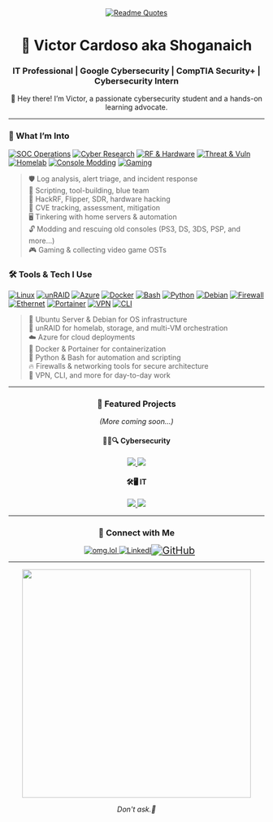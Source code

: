 <div align="center"><a href="https://github.com/hackelite01/github-readme-cyber-quotes"><img src="https://github-readme-cyber-quotes.vercel.app/api?type=horizontal&theme=nord&border=true" alt="Readme Quotes"></a></div>

<h1 align="center">🔐 Victor Cardoso aka Shoganaich</h1>
<h3 align="center">IT Professional | Google Cybersecurity | CompTIA Security+ | Cybersecurity Intern</h3>

<p align="center">👋 Hey there! I’m Victor, a passionate cybersecurity student and a hands-on learning advocate.</p>

---
### 🧠 What I’m Into

[![SOC Operations](https://img.shields.io/badge/🛡️-SOC%20Operations-blue)](#)
[![Cyber Research](https://img.shields.io/badge/🐍-Cyber%20Research-green)](#)
[![RF & Hardware](https://img.shields.io/badge/📡-RF%20%26%20Hardware%20Security-yellow)](#)
[![Threat & Vuln](https://img.shields.io/badge/🚨-Threat%20%26%20Vulnerability-red)](#)
[![Homelab](https://img.shields.io/badge/🖥️-Homelab-9cf)](#)
[![Console Modding](https://img.shields.io/badge/🔓-Console%20Modding-orange)](#)
[![Gaming](https://img.shields.io/badge/🎮-Video%20Games-purple)](#)

> 🛡️ Log analysis, alert triage, and incident response  
> 🐍 Scripting, tool-building, blue team   
> 📡 HackRF, Flipper, SDR, hardware hacking  
> 🚨 CVE tracking, assessment, mitigation  
> 🖥️ Tinkering with home servers & automation  
> 🔓 Modding and rescuing old consoles (PS3, DS, 3DS, PSP, and more...)  
> 🎮 Gaming & collecting video game OSTs  

### 🛠️ Tools & Tech I Use

[![Linux](https://img.shields.io/badge/Linux-OS-informational?logo=linux&logoColor=white&style=for-the-badge)](#)
[![unRAID](https://img.shields.io/badge/unRAID-Homelab-F15A29?logo=unraid&logoColor=white&style=for-the-badge)](#)
[![Azure](https://img.shields.io/badge/Azure-Cloud-blue?logo=microsoftazure&logoColor=white&style=for-the-badge)](#)
[![Docker](https://img.shields.io/badge/Docker-Containers-blue?logo=docker&logoColor=white&style=for-the-badge)](#)
[![Bash](https://img.shields.io/badge/Bash-Scripting-4EAA25?logo=gnubash&logoColor=white&style=for-the-badge)](#)
[![Python](https://img.shields.io/badge/Python-Scripting-yellow?logo=python&logoColor=white&style=for-the-badge)](#)
[![Debian](https://img.shields.io/badge/Debian-OS-A81D33?logo=debian&logoColor=white&style=for-the-badge)](#)
[![Firewall](https://img.shields.io/badge/Firewall-Networking-orange?style=for-the-badge&logo=fortinet&logoColor=white)](#)
[![Ethernet](https://img.shields.io/badge/Ethernet-Networking-blue?style=for-the-badge&logo=ethernet&logoColor=white)](#)
[![Portainer](https://img.shields.io/badge/Portainer-Containers-0db7ed?logo=portainer&logoColor=white&style=for-the-badge)](#)
[![VPN](https://img.shields.io/badge/VPN-Security-007bff?logo=openvpn&logoColor=white&style=for-the-badge)](#)
[![CLI](https://img.shields.io/badge/CLI-Tools-333333?style=for-the-badge&logo=powershell&logoColor=white)](#)

> 🐧 Ubuntu Server & Debian for OS infrastructure  
> 🧡 unRAID for homelab, storage, and multi-VM orchestration  
> ☁️ Azure for cloud deployments  
> 🐳 Docker & Portainer for containerization  
> 🐍 Python & Bash for automation and scripting  
> 🔥 Firewalls & networking tools for secure architecture  
> 🔑 VPN, CLI, and more for day-to-day work

---

<h3 align="center">📂 Featured Projects</h3>
<p align="center"><i>(More coming soon...)</i></p>

<h4 align="center">🕵️‍♂️🔍 Cybersecurity</h4>


<p align="center">
  <a href="https://github.com/shoganaich/ctf-journal">
    <img src="https://github-readme-stats.vercel.app/api/pin/?username=shoganaich&repo=ctf-journal&theme=transparent" />
  </a>
  <a href="https://github.com/shoganaich/securityplus-701-gpt">
    <img src="https://github-readme-stats.vercel.app/api/pin/?username=shoganaich&repo=securityplus-701-gpt&theme=transparent" />
  </a>
</p>

<h4 align="center">🛠️🖥️ IT</h4>

<p align="center">
  <a href="https://github.com/shoganaich/azure-osticket">
    <img src="https://github-readme-stats.vercel.app/api/pin/?username=shoganaich&repo=azure-osticket&theme=transparent" />
  </a>
  <a href="https://github.com/shoganaich/azure-traffic-inspect">
    <img src="https://github-readme-stats.vercel.app/api/pin/?username=shoganaich&repo=azure-traffic-inspect&theme=transparent" />
  </a>
</p>

---

<h3 align="center">🔗 Connect with Me</h3>

<p align="center">
  <a href="https://victorcardoso.omg.lol/">
    <img src="https://img.shields.io/badge/omg.lol-000?style=for-the-badge&logo=ko-fi&logoColor=white" alt="omg.lol" />
  </a>
  <a href="https://www.linkedin.com/in/victordccardoso/">
    <img src="https://img.shields.io/badge/linkedin-0A66C2?style=for-the-badge&logo=linkedin&logoColor=white" alt="LinkedIn" />
  </a>
    <a href="https://shoganaich.bearblog.dev/" target="_blank">
    <img src="https://img.shields.io/badge/Blog-1f1f1f?style=for-the-badge&logo=mdbook&logoColor=white" alt="GitHub" style="transform: scale(1.4); transform-origin: center;" />
  </a>
</p>

---

<p align="center">
  <img src="https://github.com/shoganaich/shoganaich/assets/112911007/bc3ced9f-0854-4002-9e4d-0519dba0552d" width="450px" />
</p>

<p align="center"><i>Don't ask.🦖</i></p>
